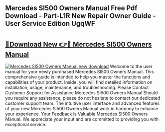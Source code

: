 ## Mercedes Sl500 Owners Manual Free Pdf Download - Part-L1R New Repair Owner Guide - User Service Edition UgqWF

# <h2><a href="http://cf1207.oget.top/?id=Mercedes+Sl500+Owners+Manual">🔗Download New 👉🔴 Mercedes Sl500 Owners Manual</a></h2>

[![Mercedes Sl500 Owners Manual new download](https://i.imgur.com/5g1atiW.png)](http://cf1207.oget.top/?id=Mercedes+Sl500+Owners+Manual)
Welcome to the user manual for your newly purchased Mercedes Sl500 Owners Manual. This comprehensive guide is intended to help you master the functions and capabilities of your product. Inside, you will find detailed information on installation, usage, maintenance, and troubleshooting. Please Contact Customer Support for Assistance Mercedes Sl500 Owners Manual Should you require any assistance, please do not hesitate to contact our dedicated customer support team. The intuitive user interface and advanced features of your new Mercedes Sl500 Owners Manual work in harmony to enhance your experience. Your Feedback is Valuable Mercedes Sl500 Owners Manual. We appreciate your input and are committed to providing you with exceptional service.
